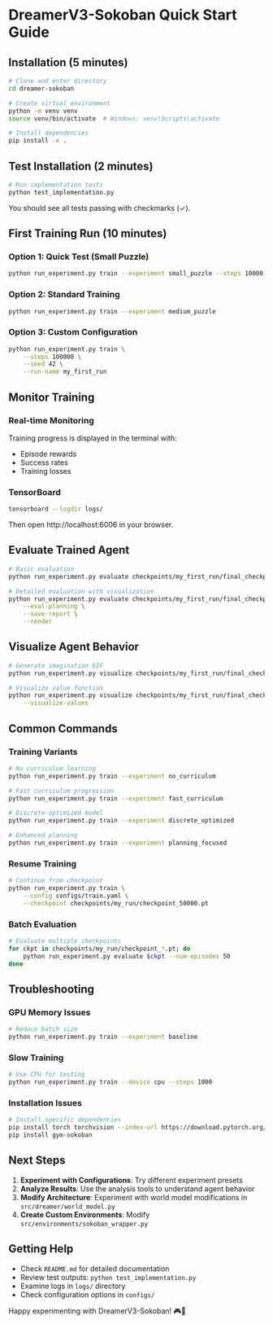 # DreamerV3-Sokoban Quick Start Guide

## Installation (5 minutes)

```bash
# Clone and enter directory
cd dreamer-sokoban

# Create virtual environment
python -m venv venv
source venv/bin/activate  # Windows: venv\Scripts\activate

# Install dependencies
pip install -e .
```

## Test Installation (2 minutes)

```bash
# Run implementation tests
python test_implementation.py
```

You should see all tests passing with checkmarks (✓).

## First Training Run (10 minutes)

### Option 1: Quick Test (Small Puzzle)
```bash
python run_experiment.py train --experiment small_puzzle --steps 10000
```

### Option 2: Standard Training
```bash
python run_experiment.py train --experiment medium_puzzle
```

### Option 3: Custom Configuration
```bash
python run_experiment.py train \
    --steps 100000 \
    --seed 42 \
    --run-name my_first_run
```

## Monitor Training

### Real-time Monitoring
Training progress is displayed in the terminal with:
- Episode rewards
- Success rates
- Training losses

### TensorBoard
```bash
tensorboard --logdir logs/
```
Then open http://localhost:6006 in your browser.

## Evaluate Trained Agent

```bash
# Basic evaluation
python run_experiment.py evaluate checkpoints/my_first_run/final_checkpoint.pt

# Detailed evaluation with visualization
python run_experiment.py evaluate checkpoints/my_first_run/final_checkpoint.pt \
    --eval-planning \
    --save-report \
    --render
```

## Visualize Agent Behavior

```bash
# Generate imagination GIF
python run_experiment.py visualize checkpoints/my_first_run/final_checkpoint.pt

# Visualize value function
python run_experiment.py visualize checkpoints/my_first_run/final_checkpoint.pt \
    --visualize-values
```

## Common Commands

### Training Variants
```bash
# No curriculum learning
python run_experiment.py train --experiment no_curriculum

# Fast curriculum progression
python run_experiment.py train --experiment fast_curriculum

# Discrete-optimized model
python run_experiment.py train --experiment discrete_optimized

# Enhanced planning
python run_experiment.py train --experiment planning_focused
```

### Resume Training
```bash
# Continue from checkpoint
python run_experiment.py train \
    --config configs/train.yaml \
    --checkpoint checkpoints/my_run/checkpoint_50000.pt
```

### Batch Evaluation
```bash
# Evaluate multiple checkpoints
for ckpt in checkpoints/my_run/checkpoint_*.pt; do
    python run_experiment.py evaluate $ckpt --num-episodes 50
done
```

## Troubleshooting

### GPU Memory Issues
```bash
# Reduce batch size
python run_experiment.py train --experiment baseline
```

### Slow Training
```bash
# Use CPU for testing
python run_experiment.py train --device cpu --steps 1000
```

### Installation Issues
```bash
# Install specific dependencies
pip install torch torchvision --index-url https://download.pytorch.org/whl/cu118
pip install gym-sokoban
```

## Next Steps

1. **Experiment with Configurations**: Try different experiment presets
2. **Analyze Results**: Use the analysis tools to understand agent behavior
3. **Modify Architecture**: Experiment with world model modifications in `src/dreamer/world_model.py`
4. **Create Custom Environments**: Modify `src/environments/sokoban_wrapper.py`

## Getting Help

- Check `README.md` for detailed documentation
- Review test outputs: `python test_implementation.py`
- Examine logs in `logs/` directory
- Check configuration options in `configs/`

Happy experimenting with DreamerV3-Sokoban! 🎮🤖
